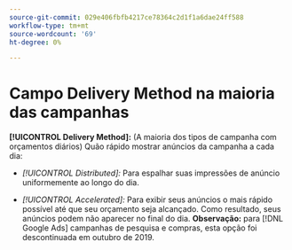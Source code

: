 ```yaml
---
source-git-commit: 029e406fbfb4217ce78364c2d1f1a6dae24ff588
workflow-type: tm+mt
source-wordcount: '69'
ht-degree: 0%

---
```

# Campo Delivery Method na maioria das campanhas

**[!UICONTROL Delivery Method]:** (A maioria dos tipos de campanha com orçamentos diários) Quão rápido mostrar anúncios da campanha
a cada dia:

* *[!UICONTROL Distributed]:* Para espalhar suas impressões de anúncio uniformemente ao longo do dia.

* *[!UICONTROL Accelerated]:* Para exibir seus anúncios o mais rápido possível até que seu orçamento seja alcançado. Como resultado, seus anúncios podem não aparecer no final do dia. **Observação:** para [!DNL Google Ads] campanhas de pesquisa e compras, esta opção foi descontinuada em outubro de 2019.
